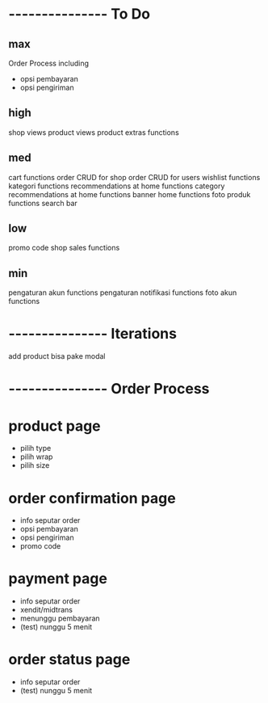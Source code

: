 # --------------- To Do
## max
Order Process including
- opsi pembayaran
- opsi pengiriman

## high
shop views
product views
product extras functions

## med
cart functions
order CRUD for shop
order CRUD for users
wishlist functions
kategori functions
recommendations at home functions
category recommendations at home functions
banner home functions
foto produk functions
search bar

## low
promo code
shop sales functions

## min
pengaturan akun functions
pengaturan notifikasi functions
foto akun functions

# --------------- Iterations
add product bisa pake modal

# --------------- Order Process
# product page
- pilih type
- pilih wrap
- pilih size

# order confirmation page
- info seputar order
- opsi pembayaran
- opsi pengiriman
- promo code

# payment page
- info seputar order
- xendit/midtrans
- menunggu pembayaran
- (test) nunggu 5 menit

# order status page
- info seputar order
- (test) nunggu 5 menit
